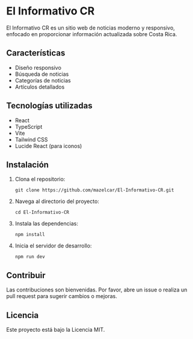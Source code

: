 # El Informativo CR

El Informativo CR es un sitio web de noticias moderno y responsivo, enfocado en proporcionar información actualizada sobre Costa Rica.

## Características

- Diseño responsivo
- Búsqueda de noticias
- Categorías de noticias
- Artículos detallados

## Tecnologías utilizadas

- React
- TypeScript
- Vite
- Tailwind CSS
- Lucide React (para iconos)

## Instalación

1. Clona el repositorio:
   ```
   git clone https://github.com/mazelcar/El-Informativo-CR.git
   ```
2. Navega al directorio del proyecto:
   ```
   cd El-Informativo-CR
   ```
3. Instala las dependencias:
   ```
   npm install
   ```
4. Inicia el servidor de desarrollo:
   ```
   npm run dev
   ```

## Contribuir

Las contribuciones son bienvenidas. Por favor, abre un issue o realiza un pull request para sugerir cambios o mejoras.

## Licencia

Este proyecto está bajo la Licencia MIT.